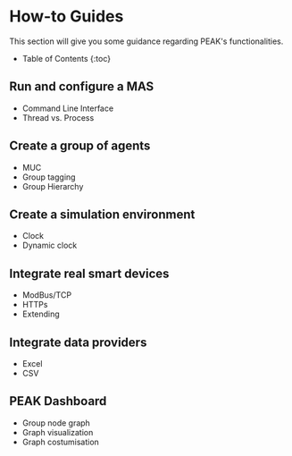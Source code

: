 # How-to Guides

This section will give you some guidance regarding PEAK's functionalities.

- Table of Contents
{:toc}

## Run and configure a MAS
- Command Line Interface
- Thread vs. Process

## Create a group of agents
- MUC
- Group tagging
- Group Hierarchy

## Create a simulation environment
- Clock
- Dynamic clock

## Integrate real smart devices
- ModBus/TCP
- HTTPs
- Extending

## Integrate data providers
- Excel
- CSV

## PEAK Dashboard
- Group node graph
- Graph visualization
- Graph costumisation